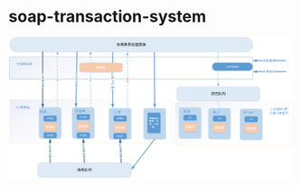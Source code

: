 # soap-transaction-system
![image](https://github.com/heping12341234/soap-transaction-system/blob/master/design.png)